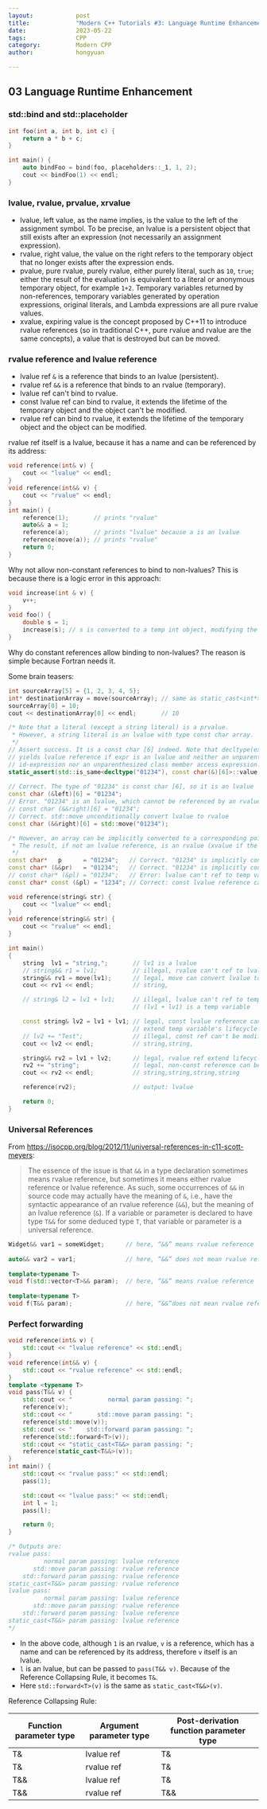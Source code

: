 ```yaml
---
layout:            post
title:             "Modern C++ Tutorials #3: Language Runtime Enhancement"
date:              2023-05-22
tags:              CPP
category:          Modern CPP
author:            hongyuan

---
```


## 03 Language Runtime Enhancement

### std::bind and std::placeholder

```cpp
int foo(int a, int b, int c) {
    return a * b + c;
}

int main() {
    auto bindFoo = bind(foo, placeholders::_1, 1, 2);
    cout << bindFoo(1) << endl;
}
```

### lvalue, rvalue, prvalue, xrvalue

* lvalue, left value, as the name implies, is the value to the left of the assignment symbol. To be precise, an lvalue is a persistent object that still exists after an expression (not necessarily an assignment expression).
* rvalue, right value, the value on the right refers to the temporary object that no longer exists after the expression ends.
* pvalue, pure rvalue, purely rvalue, either purely literal, such as `10`, `true`; either the result of the evaluation is equivalent to a literal or anonymous temporary object, for example `1+2`. Temporary variables returned by non-references, temporary variables generated by operation expressions, original literals, and Lambda expressions are all pure rvalue values.
* xvalue, expiring value is the concept proposed by C++11 to introduce rvalue references (so in traditional C++, pure rvalue and rvalue are the same concepts), a value that is destroyed but can be moved.

### rvalue reference and lvalue reference

* lvalue ref `&` is a reference that binds to an lvalue (persistent).
* rvalue ref `&&` is a reference that binds to an rvalue (temporary).
* lvalue ref can't bind to rvalue.
* const lvalue ref can bind to rvalue, it extends the lifetime of the temporary object and the object can't be modified.
* rvalue ref can bind to rvalue, it extends the lifetime of the temporary object and the object can be modified.

rvalue ref itself is a lvalue, because it has a name and can be referenced by its address:

```cpp
void reference(int& v) {
    cout << "lvalue" << endl;
}
void reference(int&& v) {
    cout << "rvalue" << endl;
}
int main() {
    reference(1);       // prints "rvalue"
    auto&& a = 1;
    reference(a);       // prints "lvalue" because a is an lvalue
    reference(move(a)); // prints "rvalue"
    return 0;
}
```

Why not allow non-constant references to bind to non-lvalues? This is because there is a logic error in this approach:

```cpp
void increase(int & v) {
    v++;
}
void foo() {
    double s = 1;
    increase(s); // s is converted to a temp int object, modifying the temp object won't change s
}
```

Why do constant references allow binding to non-lvalues? The reason is simple because Fortran needs it.

Some brain teasers:

```cpp
int sourceArray[5] = {1, 2, 3, 4, 5};
int* destinationArray = move(sourceArray); // same as static_cast<int*>(sourceArray)
sourceArray[0] = 10;
cout << destinationArray[0] << endl;       // 10
```

```cpp
/* Note that a literal (except a string literal) is a prvalue. 
 * However, a string literal is an lvalue with type const char array. 
 */
// Assert success. It is a const char [6] indeed. Note that decltype(expr)
// yields lvalue reference if expr is an lvalue and neither an unparenthesized
// id-expression nor an unparenthesized class member access expression.
static_assert(std::is_same<decltype("01234"), const char(&)[6]>::value, "");
 
// Correct. The type of "01234" is const char [6], so it is an lvalue
const char (&left)[6] = "01234";
// Error. "01234" is an lvalue, which cannot be referenced by an rvalue reference
// const char (&&right)[6] = "01234";
// Correct. std::move unconditionally convert lvalue to rvalue
const char (&&right)[6] = std::move("01234");

/* However, an array can be implicitly converted to a corresponding pointer.
 * The result, if not an lvalue reference, is an rvalue (xvalue if the result is an rvalue reference, prvalue otherwise)
 */
const char*   p      = "01234";   // Correct. "01234" is implicitly converted to const char*
const char* (&&pr)   = "01234";   // Correct. "01234" is implicitly converted to const char*, which is a prvalue
// const char* (&pl) = "01234";   // Error: lvalue can't ref to temp variable 
const char* const (&pl) = "1234"; // Correct: const lvalue reference can extend temp variable's lifecycle
```

```cpp
void reference(string& str) {
    cout << "lvalue" << endl;
}
void reference(string&& str) {
    cout << "rvalue" << endl;
}

int main()
{
    string  lv1 = "string,";       // lv1 is a lvalue
    // string&& r1 = lv1;          // illegal, rvalue can't ref to lvalue
    string&& rv1 = move(lv1);      // legal, move can convert lvalue to rvalue
    cout << rv1 << endl;           // string,

    // string& l2 = lv1 + lv1;     // illegal, lvalue can't ref to temp variable 
                                   // (lv1 + lv1) is a temp variable

    const string& lv2 = lv1 + lv1; // legal, const lvalue reference can
                                   // extend temp variable's lifecycle
    // lv2 += "Test";              // illegal, const ref can't be modified
    cout << lv2 << endl;           // string,string,

    string&& rv2 = lv1 + lv2;      // legal, rvalue ref extend lifecycle
    rv2 += "string";               // legal, non-const reference can be modified
    cout << rv2 << endl;           // string,string,string,string

    reference(rv2);                // output: lvalue

    return 0;
}
```

### Universal References

From https://isocpp.org/blog/2012/11/universal-references-in-c11-scott-meyers:

> The essence of the issue is that `&&` in a type declaration sometimes means rvalue reference, but sometimes it means either rvalue reference or lvalue reference. As such, some occurrences of `&&` in source code may actually have the meaning of `&`, i.e., have the syntactic appearance of an rvalue reference (`&&`), but the meaning of an lvalue reference (`&`).
> If a variable or parameter is declared to have type `T&&` for some deduced type `T`, that variable or parameter is a universal reference.

```cpp
Widget&& var1 = someWidget;      // here, “&&” means rvalue reference
 
auto&& var2 = var1;              // here, “&&” does not mean rvalue reference
 
template<typename T>
void f(std::vector<T>&& param);  // here, “&&” means rvalue reference
 
template<typename T>
void f(T&& param);               // here, “&&”does not mean rvalue reference
```

### Perfect forwarding

```cpp
void reference(int& v) {
    std::cout << "lvalue reference" << std::endl;
}
void reference(int&& v) {
    std::cout << "rvalue reference" << std::endl;
}
template <typename T>
void pass(T&& v) {
    std::cout << "          normal param passing: ";
    reference(v);
    std::cout << "       std::move param passing: ";
    reference(std::move(v));
    std::cout << "    std::forward param passing: ";
    reference(std::forward<T>(v));
    std::cout << "static_cast<T&&> param passing: ";
    reference(static_cast<T&&>(v));
}
int main() {
    std::cout << "rvalue pass:" << std::endl;
    pass(1);

    std::cout << "lvalue pass:" << std::endl;
    int l = 1;
    pass(l);

    return 0;
}

/* Outputs are:
rvalue pass:
          normal param passing: lvalue reference
       std::move param passing: rvalue reference
    std::forward param passing: rvalue reference
static_cast<T&&> param passing: rvalue reference
lvalue pass:
          normal param passing: lvalue reference
       std::move param passing: rvalue reference
    std::forward param passing: lvalue reference
static_cast<T&&> param passing: lvalue reference
*/
```

* In the above code, although `1` is an rvalue, `v` is a reference, which has a name and can be referenced by its address, therefore `v` itself is an lvalue.
* `l` is an lvalue, but can be passed to `pass(T&& v)`. Because of the Reference Collapsing Rule, it becomes `T&`.
* Here `std::forward<T>(v)` is the same as `static_cast<T&&>(v)`.

Reference Collapsing Rule:

| Function parameter type | Argument parameter type | Post-derivation function parameter type |
|-------------------------|-------------------------|-----------------------------------------|
| T&                      | lvalue ref              | T&                                      |
| T&                      | rvalue ref              | T&                                      |
| T&&                     | lvalue ref              | T&                                      |
| T&&                     | rvalue ref              | T&&                                     |

